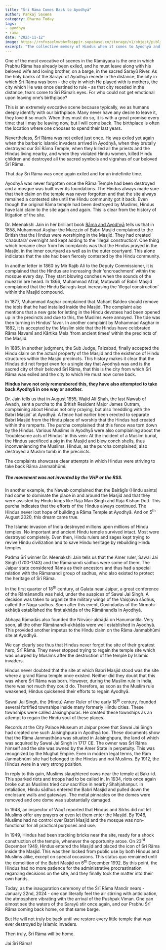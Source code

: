 ```yaml
---
title: "Śrī Rāma Comes Back to Ayodhyā"
author: Pankaj Saxena
category: Dharma Today
tags: 
- ayodhya 
- rama
date: "2023-11-12"
image: https://rnfvzaelmwbbvfbsppir.supabase.co/storage/v1/object/public/brhatwebsite/05dhiti/ramajanmabhumi.webp
excerpt: "The collective memory of Hindus when it comes to Ayodhyā and the history of Hindu reclamation."
---
```


One of the most evocative of scenes in the Rāmāyaṇa is the one in which Prabhu Rāma has already been exiled, and he must leave along with his beloved wife and loving brother, on a barge, in the sacred Sarayū River. As the holy banks of the Sarayū of Ayodhyā recede in the distance, the city in which Śrī Rāma was born - the city in which He played with is mothers, the city which He was once destined to rule - as that city receded in the distance, tears come to Śrī Rāma’s eyes. For who could not get emotional upon leaving one’s birthplace?

This is an extremely evocative scene because typically, we as humans deeply identify with our birthplace. Many never have any desire to leave it, they love it so much. When they must do so, it is with a great promise every time: that I may be leaving now, but I will come back. The birthplace is often the location where one chooses to spend their last years. 

Nevertheless, Śrī Rāma was not exiled just once. He was exiled yet again when the barbaric Islamic invaders arrived in Ayodhyā, when they brutally destroyed our Śrī Rāma Temple, when they killed all the priests and the Hindus living nearby, and when they violated Hindu women, killed Hindu children and destroyed all the sacred symbols and vigrahas of our beloved Śrī Rāma. 

That day Śrī Rāma was once again exiled and for an indefinite time. 

Ayodhyā was never forgotten once the Rāma Temple had been destroyed and a mosque was built over its foundations. The Hindus always made sure that their claim on the temple was never forgotten and that the site always remained a contested site until the Hindu community got it back. Even though the original Rāma temple had been destroyed by Muslims, Hindus have laid claim to the site again and again. This is clear from the history of litigation of the site.

Dr. Meenakshi Jain in her brilliant book <span style="text-decoration:underline;">Rāma and Ayodhyā</span> tells us that in 1858, Muhammad Asghar the Muezzin of Babri Masjid complained to the British that the Hindus were worshiping in the Masjid. They had created ‘chabutara’ overnight and kept adding to the ‘illegal construction’. One thing which became clear from his complaints was that the Hindus prayed in the Masjid, in the inner courtyard as well as in the outer courtyard. This alone indiciates that the site had been fiercely contested by the Hindu community.

In another letter in 1860 by Mir Rajib Ali to the Deputy Commissioner, it is complained that the Hindus are increasing their ‘encroachment’ within the mosque every day. They start blowing conches when the sounds of the muezzin are heard. In 1866, Muhammad Afzal, Mutawalli of Babri Masjid complained that the Hindu Bairagis kept increasing the ‘illegal construction’ within the Masjid compound. 

In 1877, Muhammad Asghar complained that Mahant Baldeo should remove the idols that he had installed inside the Masjid. The complaint also mentions that a new gate for letting in the Hindu devotees had been opened up in the precincts and due to this, the Muslims were annoyed. The tide was then turning in Hindus’ favor. In another complaint by Mohammad Asghar in 1882, it is accepted by the Muslim side that the Hindus have celebrated Rāma Navamī and Kārtika Mela ‘from ancient times’ within the precincts of the Masjid. 

In 1885, in another judgment, the Sub Judge, Faizabad, finally accepted the Hindu claim on the actual property of the Masjid and the existence of Hindu structures within the Masjid precincts. This history makes it clear that the Hindus did not forget even for a single day that Ayodhyā was and is the sacred city of their beloved Śrī Rāma, that this is the city from which Śrī Rāma was exiled and the city to which He must now come back. 

**Hindus have not only remembered this, they have also attempted to take back Ayodhyā in one way or another.**

Dr. Jain tells us that in August 1855, Wajid Ali Shah, the last Nawab of Awadh, sent a purcha to the British Resident Major James Outram, complaining about Hindus not only praying, but also ‘meddling with the Babri Masjid’ at Ayodhyā. A fence had earlier been erected to separate Babri Masjid from the Hindu place of worship that the Hindus had created within the ramparts. The purcha complained that this fence was torn down by the Hindus. Various Muslims in Ayodhyā were also complaining about the ‘troublesome acts of Hindus’ in this vein: At the incident of a Muslim burial, the Hindus sacrificed a pig in the Masjid and blew conch shells, thus inconveniencing the Muslims. Hindus, as the purcha complained, also destroyed a Muslim tomb in the precincts. 

The complaints showcase clear attempts in which Hindus were striving to take back Rāma Janmabhūmi. 

##### The movement was not invented by the VHP or the RSS.

In another example, the Nawab complained that the Bairāgīs (Hindu saints) had come to dominate the place in and around the Masjid and that they were assisted by Hindu kings like Rājā Man Singh and Rājā Kishan Dutt. This purcha indicates that the efforts of the Hindus always continued. The Hindus never lost hope of building a Rāma Temple at Ayodhyā. And on 5<sup class ="nonce">th</sup> August 2020, this dream came true. 

The Islamic invasion of India destroyed millions upon millions of Hindu temples. No important and ancient Hindu temple survived intact. Most were destroyed completely. Even then, Hindu rulers and sages kept trying to revive Hindu civilization and to save Hindu heritage by rebuilding Hindu temples. 

Padma Śrī winner Dr. Meenakshi Jain tells us that the Amer ruler, Sawai Jai Singh (1700-1743) and the Rāmānandī sādhus were some of them. The Jaipur state considered Rāma as their ancestors and thus had a special relation with the Rāmanandi group of sadhus, who also existed to protect the heritage of Śrī Rāma. 

In the first quarter of 18<sup class ="nonce">th</sup> century, at Galata near Jaipur, a great conference of the Rāmānandīs was held, under the auspices of Sawai Jai Singh. A decision was taken to organize the military wings of the Vaiṣṇava sādhus, called the Nāga sādhus. Soon after this event, Govindadās of the Nirmohī-akhāḍā established the first akhāḍa of the Rāmānandīs in Ayodhyā. 

Abhaya Rāmadās also founded the Nirvāṇi-akhāḍā on Hanumantila. Very soon, all the other Rāmānandī-akhāḍās were well established in Ayodhyā. This provided another impetus to the Hindu claim on the Rāma Janmabhūmi site at Ayodhyā. 

We can clearly see thus that Hindus never forgot the site of their greatest hero, Śrī Rāma. They never stopped trying to regain the temple site which was usurped by Muslims after the destruction of the temple by Islamic invaders. 

Hindus never doubted that the site at which Babri Masjid stood was the site where a grand Rāma temple once existed. Neither did they doubt that this was where Śrī Rāma was born. However, during the Muslim rule in India, there was not much they could do. Therefore, as soon as the Muslim rule weakened, Hindus quickened their efforts to regain Ayodhyā.

Sawai Jai Singh, the (Hindu) Amer Ruler of the early 18<sup class ="nonce">th</sup> century, founded several fortified townships inside many formerly Hindu cities. These townships were called Jaisinghpuras. He created these townships as an attempt to regain the Hindu soul of these places. 

Records at the City Palace Museum at Jaipur prove that Sawai Jai Singh had created one such Jaisinghpura in Ayodhyā too. These documents show that the Rāma Janmasthāna was situated in Jaisinghpura, the land of which was acquired by Sawai Jai Singh in 1717 CE. The owner was Śrī Rāma himself and the site was owned by the Amer State in perpetuity. This was recognized by the Mughal Empire. Even in modern legal terms, the Ram Janmabhūmi site had belonged to the Hindus and not Muslims. By 1912, the Hindus were in a very strong position. 

In reply to this gain, Muslims slaughtered cows near the temple at Bakr-id. This sparked riots and troops had to be called in. In 1934, riots once again broke out as Muslims tried cow sacrifice in nearby Shahjahanpur. In retaliation, Hindu sādhus entered the Babri Masjid and pulled down the enclosure walls and gateways. The metal pinnacles on the domes were removed and one dome was substantially damaged. 

In 1948, an inspector of Waqf reported that Hindus and Sikhs did not let Muslims offer any prayers or even let them enter the Masjid. By 1948, Muslims had no control over Babri Masjid and the mosque was non-functional for all practical purposes and use. 

In 1949, Hindus had been stacking bricks near the site, ready for a shock construction of the temple, whenever the opportunity arose. On 23<sup class ="nonce">rd</sup> December 1949, Hindus entered the Masjid and placed the icon of Śrī Rāma inside the Masjid. This was then locked from public use by both Hindus and Muslims alike, except on special occasions. This status quo remained until the demolition of the Babri Masjid on 6<sup class ="nonce">th</sup> December 1992. By this point, the Hindus had no more patience for the administrative procrastination regarding decisions on the site, and they finally took the matter into their own hands.

Today, as the inauguration ceremony of the Śrī Rāma Mandir nears - January 22nd, 2024 - one can literally feel the air stirring with anticipation, the atmosphere vibrating with the arrival of the Pushpak Viman. One can almost see the waters of the Sarayū stir once again, and our Prabhu Śrī Rāma coming back home, on that same barge.

But He will not truly be back until we restore every little temple that was ever destroyed by Islamic invaders. 

Then truly, Śrī Rāma will be home. 

Jai Śrī Rāma!